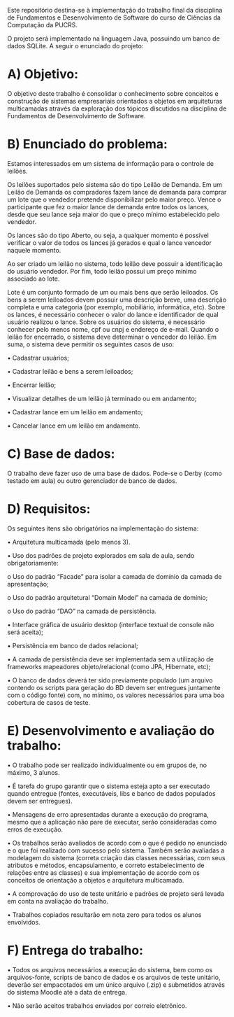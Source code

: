 Este repositório destina-se à implementação do trabalho final da disciplina de Fundamentos e Desenvolvimento de Software do curso de Ciências da Computação da PUCRS.

O projeto será implementado na linguagem Java, possuindo um banco de dados SQLite. A seguir o enunciado do projeto:

# A) Objetivo:
O objetivo deste trabalho é consolidar o conhecimento sobre conceitos e construção de sistemas empresariais orientados a objetos em arquiteturas multicamadas através da exploração dos tópicos discutidos na disciplina de Fundamentos de Desenvolvimento de Software.

# B) Enunciado do problema:
Estamos interessados em um sistema de informação para o controle de leilões.

Os leilões suportados pelo sistema são do tipo Leilão de Demanda. Em um Leilão de Demanda os compradores fazem lance de demanda para comprar um lote que o vendedor pretende disponibilizar pelo maior preço. Vence o participante que fez o maior lance de demanda entre todos os lances, desde que seu lance seja maior do que o preço mínimo estabelecido pelo vendedor.

Os lances são do tipo Aberto, ou seja, a qualquer momento é possível verificar o valor de todos os lances já gerados e qual o lance vencedor naquele momento. 

Ao ser criado um leilão no sistema, todo leilão deve possuir a identificação do usuário vendedor. Por fim, todo leilão possui um preço mínimo associado ao lote.

Lote é um conjunto formado de um ou mais bens que serão leiloados. Os bens a serem leiloados devem possuir uma descrição breve, uma descrição completa e uma categoria (por exemplo, mobiliário, informática, etc). Sobre os lances, é necessário conhecer o valor do lance e identificador de qual usuário realizou o lance. Sobre os usuários do sistema, é necessário conhecer pelo menos nome, cpf ou cnpj e endereço de e-mail. Quando o leilão for encerrado, o sistema deve determinar o vencedor do leilão. Em suma, o sistema deve permitir os seguintes casos de uso:

• Cadastrar usuários;

• Cadastrar leilão e bens a serem leiloados;

• Encerrar leilão;

• Visualizar detalhes de um leilão já terminado ou em andamento;

• Cadastrar lance em um leilão em andamento;

• Cancelar lance em um leilão em andamento.

# C) Base de dados:
O trabalho deve fazer uso de uma base de dados. Pode-se o Derby (como testado em aula) ou outro gerenciador de banco de dados.

# D) Requisitos:
Os seguintes itens são obrigatórios na implementação do sistema:

• Arquitetura multicamada (pelo menos 3).

• Uso dos padrões de projeto explorados em sala de aula, sendo obrigatoriamente:

o Uso do padrão “Facade” para isolar a camada de domínio da camada de apresentação;

o Uso do padrão arquitetural “Domain Model” na camada de domínio;

o Uso do padrão “DAO” na camada de persistência.

• Interface gráfica de usuário desktop (interface textual de console não será aceita);

• Persistência em banco de dados relacional;

• A camada de persistência deve ser implementada sem a utilização de frameworks mapeadores objeto/relacional (como JPA, Hibernate, etc);

• O banco de dados deverá ter sido previamente populado (um arquivo contendo os scripts para geração do BD devem ser entregues juntamente com o código fonte) com, no mínimo, os valores necessários para uma boa cobertura de casos de teste.

# E) Desenvolvimento e avaliação do trabalho:

• O trabalho pode ser realizado individualmente ou em grupos de, no máximo, 3 alunos.

• É tarefa do grupo garantir que o sistema esteja apto a ser executado quando entregue (fontes, executáveis, libs e banco de dados populados devem ser entregues).

• Mensagens de erro apresentadas durante a execução do programa, mesmo que a aplicação não pare de executar, serão consideradas como erros de execução.

• Os trabalhos serão avaliados de acordo com o que é pedido no enunciado e o que foi realizado com sucesso pelo sistema. Também serão avaliadas a modelagem do sistema (correta criação das classes necessárias, com seus atributos e métodos, encapsulamento, e correto estabelecimento de relações entre as classes) e sua implementação de acordo com os conceitos de orientação a objetos e arquitetura multicamada.

• A comprovação do uso de teste unitário e padrões de projeto será levada em conta na avaliação do trabalho.

• Trabalhos copiados resultarão em nota zero para todos os alunos envolvidos.

# F) Entrega do trabalho:

• Todos os arquivos necessários a execução do sistema, bem como os arquivos-fonte, scripts de banco de dados e os arquivos de teste unitário, deverão ser empacotados em um único arquivo (.zip) e submetidos através do sistema Moodle até a data de entrega.

• Não serão aceitos trabalhos enviados por correio eletrônico.
